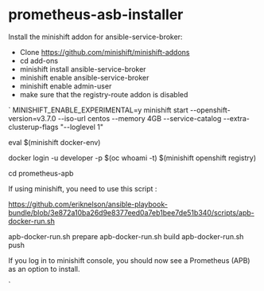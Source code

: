 # prometheus-asb-installer

Install the minishift addon for ansible-service-broker: 
- Clone https://github.com/minishift/minishift-addons
- cd add-ons
- minishift install ansible-service-broker
- minishift enable ansible-service-broker
- minishift enable admin-user
- make sure that the registry-route addon is disabled

`
MINISHIFT_ENABLE_EXPERIMENTAL=y minishift start --openshift-version=v3.7.0 --iso-url centos --memory 4GB --service-catalog --extra-clusterup-flags "--loglevel 1"

eval $(minishift docker-env)

docker login -u developer -p $(oc whoami -t) $(minishift openshift registry)

cd prometheus-apb

If using minishift, you need to use this script :

https://github.com/eriknelson/ansible-playbook-bundle/blob/3e872a10ba26d9e8377eed0a7eb1bee7de51b340/scripts/apb-docker-run.sh

apb-docker-run.sh prepare
apb-docker-run.sh build
apb-docker-run.sh push

If you log in to minishift console, you should now see a Prometheus (APB) as an option to install.

`
